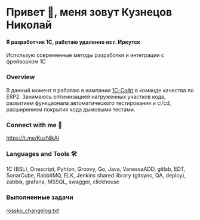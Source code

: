 # Привет 👋, меня зовут Кузнецов Николай
#### Я разработчик 1С, работаю удаленно из г. Иркутск

Использую современные методы разработки и интеграции с фрейворком 1С

### Overview
В данный момент я работаю в компании [1С-Софт](https://1csoft.ru/) в команде качества по ERP2. Занимаюсь оптимизацией нагруженных участков кода, развитием функционала автоматического тестирования и ci/cd, расширением покрытия кода дымовыми тестами.

### Connect with me 👀
https://t.me/KuzNikAl

### Languages and Tools 🛠
1C (BSL), Onescript, Pyhton, Groovy, Go, Java, VanessaADD, gitlab, EDT, SonarCube, RabbitMQ, ELK, Jenkins shared library (gitsync, QA, deploy), zabbix, grafana, MSSQL, swagger, clickhouse

### Выполненные задачи
[rossko_changelog.txt](https://gist.github.com/kuzyara/dbb2e32f017fc3b4086a1e25fb0f7d2f)

<!--
**kuzyara/kuzyara** is a ✨ _special_ ✨ repository because its `README.md` (this file) appears on your GitHub profile.

Here are some ideas to get you started:

- 🔭 I’m currently working on ...
- 🌱 I’m currently learning ...
- 👯 I’m looking to collaborate on ...
- 🤔 I’m looking for help with ...
- 💬 Ask me about ...
- 📫 How to reach me: ...
- 😄 Pronouns: ...
- ⚡ Fun fact: ...
-->
